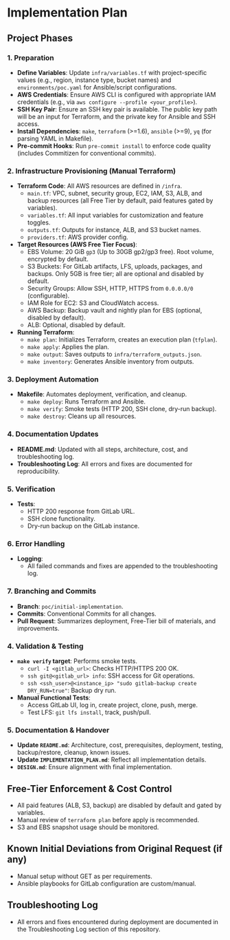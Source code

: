 # Implementation Plan

## Project Phases

### 1. Preparation
- **Define Variables**: Update `infra/variables.tf` with project-specific values (e.g., region, instance type, bucket names) and `environments/poc.yaml` for Ansible/script configurations.
- **AWS Credentials**: Ensure AWS CLI is configured with appropriate IAM credentials (e.g., via `aws configure --profile <your_profile>`).
- **SSH Key Pair**: Ensure an SSH key pair is available. The public key path will be an input for Terraform, and the private key for Ansible and SSH access.
- **Install Dependencies**: `make`, `terraform` (>=1.6), `ansible` (>=9), `yq` (for parsing YAML in Makefile).
- **Pre-commit Hooks**: Run `pre-commit install` to enforce code quality (includes Commitizen for conventional commits).

### 2. Infrastructure Provisioning (Manual Terraform)
- **Terraform Code**: All AWS resources are defined in `/infra`.
  - `main.tf`: VPC, subnet, security group, EC2, IAM, S3, ALB, and backup resources (all Free Tier by default, paid features gated by variables).
  - `variables.tf`: All input variables for customization and feature toggles.
  - `outputs.tf`: Outputs for instance, ALB, and S3 bucket names.
  - `providers.tf`: AWS provider config.
- **Target Resources (AWS Free Tier Focus)**:
  - EBS Volume: 20 GiB `gp3` (Up to 30GB gp2/gp3 free). Root volume, encrypted by default.
  - S3 Buckets: For GitLab artifacts, LFS, uploads, packages, and backups. Only 5GB is free tier; all are optional and disabled by default.
  - Security Groups: Allow SSH, HTTP, HTTPS from `0.0.0.0/0` (configurable).
  - IAM Role for EC2: S3 and CloudWatch access.
  - AWS Backup: Backup vault and nightly plan for EBS (optional, disabled by default).
  - ALB: Optional, disabled by default.
- **Running Terraform**:
  - `make plan`: Initializes Terraform, creates an execution plan (`tfplan`).
  - `make apply`: Applies the plan.
  - `make output`: Saves outputs to `infra/terraform_outputs.json`.
  - `make inventory`: Generates Ansible inventory from outputs.

### 3. Deployment Automation
- **Makefile**: Automates deployment, verification, and cleanup.
  - `make deploy`: Runs Terraform and Ansible.
  - `make verify`: Smoke tests (HTTP 200, SSH clone, dry-run backup).
  - `make destroy`: Cleans up all resources.

### 4. Documentation Updates
- **README.md**: Updated with all steps, architecture, cost, and troubleshooting log.
- **Troubleshooting Log**: All errors and fixes are documented for reproducibility.

### 5. Verification
- **Tests**:
  - HTTP 200 response from GitLab URL.
  - SSH clone functionality.
  - Dry-run backup on the GitLab instance.

### 6. Error Handling
- **Logging**:
  - All failed commands and fixes are appended to the troubleshooting log.

### 7. Branching and Commits
- **Branch**: `poc/initial-implementation`.
- **Commits**: Conventional Commits for all changes.
- **Pull Request**: Summarizes deployment, Free-Tier bill of materials, and improvements.

### 4. Validation & Testing
- **`make verify` target**: Performs smoke tests.
  - `curl -I <gitlab_url>`: Checks HTTP/HTTPS 200 OK.
  - `ssh git@<gitlab_url> info`: SSH access for Git operations.
  - `ssh <ssh_user>@<instance_ip> "sudo gitlab-backup create DRY_RUN=true"`: Backup dry run.
- **Manual Functional Tests**:
  - Access GitLab UI, log in, create project, clone, push, merge.
  - Test LFS: `git lfs install`, track, push/pull.

### 5. Documentation & Handover
- **Update `README.md`**: Architecture, cost, prerequisites, deployment, testing, backup/restore, cleanup, known issues.
- **Update `IMPLEMENTATION_PLAN.md`**: Reflect all implementation details.
- **`DESIGN.md`**: Ensure alignment with final implementation.

## Free-Tier Enforcement & Cost Control
- All paid features (ALB, S3, backup) are disabled by default and gated by variables.
- Manual review of `terraform plan` before apply is recommended.
- S3 and EBS snapshot usage should be monitored.

## Known Initial Deviations from Original Request (if any)
- Manual setup without GET as per requirements.
- Ansible playbooks for GitLab configuration are custom/manual.

## Troubleshooting Log
- All errors and fixes encountered during deployment are documented in the Troubleshooting Log section of this repository.
